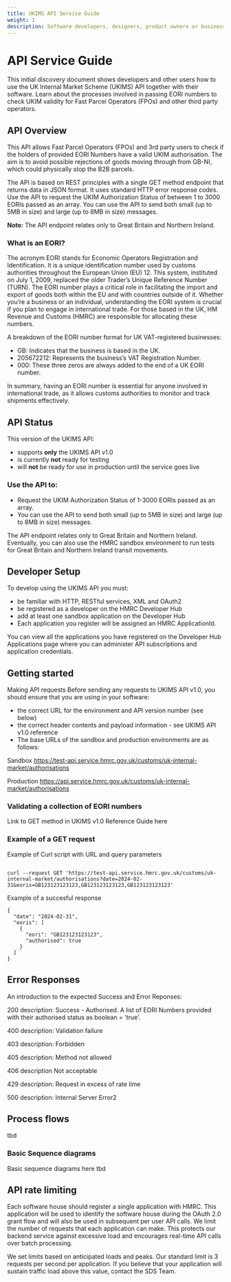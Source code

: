```yaml
---
title: UKIMS API Service Guide
weight: 1
description: Software developers, designers, product owners or business analysts. Processes involved in passing EORI numbers to check UKIM validity
---
```


# API Service Guide
This initial discovery document shows developers and other users how to use the UK Internal Market Scheme (UKIMS) API together with their software. Learn about the processes involved in passing EORI numbers to check UKIM validity for Fast Parcel Operators (FPOs) and other third party operators.

## API Overview 

This API allows Fast Parcel Operators (FPOs) and 3rd party users to check if the holders of provided EORI Numbers have a valid UKIM authorisation.
The aim is to avoid possible rejections of goods moving through from GB-NI, which could physically stop the B2B parcels.
    
The API is based on REST principles with a single GET method endpoint that returns data in JSON format. It uses standard HTTP error response codes. Use the API to request the UKIM Authorization Status of between 1 to 3000 EORIs passed as an array. You can use the API to send both small (up to 5MB in size) and large (up to 8MB in size) messages. 
    
**Note:** The API endpoint relates only to Great Britain and Northern Ireland.

### What is an EORI?
The acronym EORI stands for Economic Operators Registration and Identification. It is a unique identification number used by customs authorities throughout the European Union (EU) 12. This system, instituted on July 1, 2009, replaced the older Trader’s Unique Reference Number (TURN). The EORI number plays a critical role in facilitating the import and export of goods both within the EU and with countries outside of it. Whether you’re a business or an individual, understanding the EORI system is crucial if you plan to engage in international trade. For those based in the UK, HM Revenue and Customs (HMRC) are responsible for allocating these numbers.

A breakdown of the EORI number format for UK VAT-registered businesses:

- GB: Indicates that the business is based in the UK.
- 205672212: Represents the business’s VAT Registration Number.
- 000: These three zeros are always added to the end of a UK EORI number.

In summary, having an EORI number is essential for anyone involved in international trade, as it allows customs authorities to monitor and track shipments effectively.

## API Status

This version of the UKIMS API:

- supports **only** the  UKIMS API v1.0
- is currently **not** ready for testing
- will **not** be ready for use in production until the service goes live 

### Use the API to:

- Request the UKIM Authorization Status of 1-3000 EORIs passed as an array.
- You can use the API to send both small (up to 5MB in size) and large (up to 8MB in size) messages.

The API endpoint relates only to Great Britain and Northern Ireland.  Eventually, you can also use the HMRC sandbox environment to run tests for Great Britain and Northern Ireland transit movements.

## Developer Setup

To develop using the UKIMS API you must:

- be familiar with HTTP, RESTful services, XML and OAuth2
- be registered as a developer on the HMRC Developer Hub
- add at least one sandbox application on the Developer Hub
- Each application you register will be assigned an HMRC ApplicationId.

You can view all the applications you have registered on the Developer Hub Applications page where you can administer API subscriptions and application credentials.

## Getting started

Making API requests
Before sending any requests to UKIMS API v1.0, you should ensure that you are using in your software:
- the correct URL for the environment and API version number (see below)
- the correct header contents and payload information - see  UKIMS API v1.0 reference
- The base URLs of the sandbox and production environments are as follows:


Sandbox	https://test-api.service.hmrc.gov.uk/customs/uk-internal-market/authorisations

Production	https://api.service.hmrc.gov.uk/customs/uk-internal-market/authorisations

### Validating a collection of EORI numbers
Link to GET method in UKIMS v1.0 Reference Guide here


### Example of a GET request
Example of Curl script with URL and query parameters

```curl

curl --request GET 'https://test-api.service.hmrc.gov.uk/customs/uk-internal-market/authorisations?date=2024-02-31&eoris=GB123123123123,GB123123123123,GB123123123123'

```

Example of a succesful response

```code
{
  "date": "2024-02-31",
  "eoris": [
    {
      "eori": "GB123123123123",
      "authorised": true
    }
  ]
}

```
## Error Responses

An introduction to the expected Success and Error Reponses:

200
description:
Success - Authorised. A list of EORI Numbers provided with their authorised status as boolean = 'true'. 
          
400
description: 
Validation failure

403
description: 
Forbidden

405
description:
Method not allowed

406
description
Not acceptable

429
description:
Request in excess of rate lime

500
description: 
Internal Server Error2


## Process flows
tbd

### Basic Sequence diagrams
Basic sequence diagrams here 
tbd

## API rate limiting
Each software house should register a single application with HMRC. This application will be used to identify the software house during the OAuth 2.0 grant flow and will also be used in subsequent per user API calls. We limit the number of requests that each application can make. This protects our backend service against excessive load and encourages real-time API calls over batch processing.

We set limits based on anticipated loads and peaks. Our standard limit is 3 requests per second per application. If you believe that your application will sustain traffic load above this value, contact the SDS Team.

